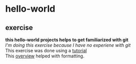 # hello-world
## exercise
**this hello-world projects helps to get familiarized with git**\
*I'm doing this exercise because I have no experiene with git*\
This exercise was done using a [tutorial](https://docs.github.com/en/get-started/quickstart/hello-world)\
This [overview](https://docs.github.com/en/get-started/writing-on-github/getting-started-with-writing-and-formatting-on-github/basic-writing-and-formatting-syntax) helped with formatting.
